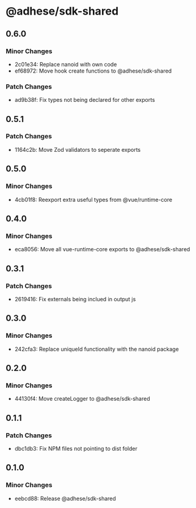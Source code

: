 # @adhese/sdk-shared

## 0.6.0

### Minor Changes

- 2c01e34: Replace nanoid with own code
- ef68972: Move hook create functions to @adhese/sdk-shared

### Patch Changes

- ad9b38f: Fix types not being declared for other exports

## 0.5.1

### Patch Changes

- 1164c2b: Move Zod validators to seperate exports

## 0.5.0

### Minor Changes

- 4cb01f8: Reexport extra useful types from @vue/runtime-core

## 0.4.0

### Minor Changes

- eca8056: Move all vue-runtime-core exports to @adhese/sdk-shared

## 0.3.1

### Patch Changes

- 2619416: Fix externals being inclued in output js

## 0.3.0

### Minor Changes

- 242cfa3: Replace uniqueId functionality with the nanoid package

## 0.2.0

### Minor Changes

- 44130f4: Move createLogger to @adhese/sdk-shared

## 0.1.1

### Patch Changes

- dbc1db3: Fix NPM files not pointing to dist folder

## 0.1.0

### Minor Changes

- eebcd88: Release @adhese/sdk-shared
